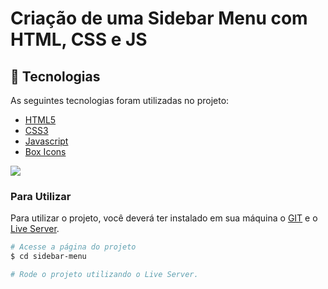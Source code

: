 # Criação de uma Sidebar Menu com HTML, CSS e JS

## :rocket: Tecnologias ##

As seguintes tecnologias foram utilizadas no projeto:

- [HTML5](https://developer.mozilla.org/pt-BR/docs/Web/HTML/Element)
- [CSS3](https://developer.mozilla.org/pt-BR/docs/Web/CSS)
- [Javascript](https://developer.mozilla.org/pt-BR/docs/Web/JavaScript)
- [Box Icons](https://boxicons.com/)



![](https://efficient-sloth-d85.notion.site/image/https%3A%2F%2Fs3-us-west-2.amazonaws.com%2Fsecure.notion-static.com%2F36165949-0a72-4b11-8075-904fbf6021f3%2FAnimao.gif?table=block&id=cc482a76-c8aa-412c-bf86-e8049fc208bd&spaceId=08f749ff-d06d-49a8-a488-9846e081b224&userId=&cache=v2)


### Para Utilizar

Para utilizar o projeto, você deverá ter instalado em sua máquina o [GIT](https://git-scm.com/) e o [Live Server](https://marketplace.visualstudio.com/items?itemName=ritwickdey.LiveServer).



```bash
# Acesse a página do projeto
$ cd sidebar-menu

# Rode o projeto utilizando o Live Server.
```
